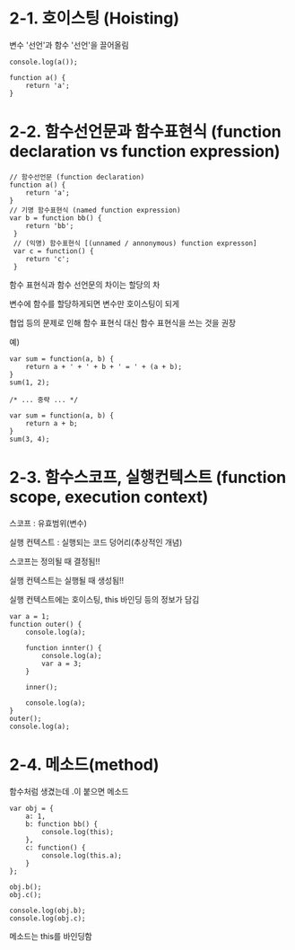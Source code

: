 # 2-1. 호이스팅 (Hoisting)

변수 '선언'과 함수 '선언'을 끌어올림

    console.log(a());
    
    function a() {
        return 'a';
    }
    
# 2-2. 함수선언문과 함수표현식 (function declaration vs function expression)

    // 함수선언문 (function declaration)
    function a() {
        return 'a';
    }
    // 기명 함수표현식 (named function expression)
    var b = function bb() {
        return 'bb';
     }
     // (익명) 함수표현식 [(unnamed / annonymous) function expresson]
     var c = function() {
        return 'c';
     }
     
함수 표현식과 함수 선언문의 차이는 할당의 차

변수에 함수를 할당하게되면 변수만 호이스팅이 되게

협업 등의 문제로 인해 함수 표현식 대신 함수 표현식을 쓰는 것을 권장

예)

    var sum = function(a, b) {
        return a + ' + ' + b + ' = ' + (a + b);
    }
    sum(1, 2);
    
    /* ... 중략 ... */
    
    var sum = function(a, b) {
        return a + b;
    }
    sum(3, 4);
    
# 2-3. 함수스코프, 실행컨텍스트 (function scope, execution context)

스코프 : 유효범위(변수)

실행 컨텍스트 : 실행되는 코드 덩어리(추상적인 개념)

스코프는 정의될 때 결정됨!!

실행 컨텍스트는 실행될 때 생성됨!!

실행 컨텍스트에는 호이스팅, this 바인딩 등의 정보가 담김

    var a = 1;
    function outer() {
        console.log(a);
        
        function innter() {
            console.log(a);
            var a = 3;
        }
        
        inner();
        
        console.log(a);
    }
    outer();
    console.log(a);
    
# 2-4. 메소드(method)

함수처럼 생겼는데 .이 붙으면 메소드

    var obj = {
        a: 1,
        b: function bb() {
            console.log(this);
        },
        c: function() {
            console.log(this.a);
        }
    };
    
    obj.b();
    obj.c();
    
    console.log(obj.b);
    console.log(obj.c);
    
메소드는 this를 바인딩함